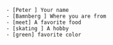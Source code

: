      - [Peter ] Your name
     - [Bamnberg ] Where you are from
     - [meet] A favorite food
     - [skating ] A hobby
     - [green] favorite color
